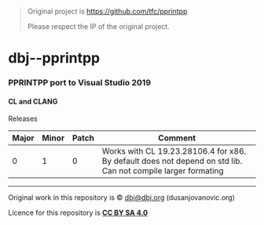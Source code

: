 
> Original project is https://github.com/tfc/pprintpp
> 
> Please respect the IP of the original project.

# dbj--pprintpp
### PPRINTPP port to Visual Studio 2019
#### CL and CLANG 

Releases

| Major | Minor | Patch | Comment                                                                                                      |
| ----- | ----- | ----- | ------------------------------------------------------------------------------------------------------------ |
| 0     | 1     | 0     | Works with CL 19.23.28106.4 for x86. By default does not depend on std lib. Can not compile larger formating |

---
Original work in this repository is &copy; dbj@dbj.org (dusanjovanovic.org)

Licence for this repository is **[CC BY SA 4.0](https://creativecommons.org/licenses/by-sa/4.0/)**